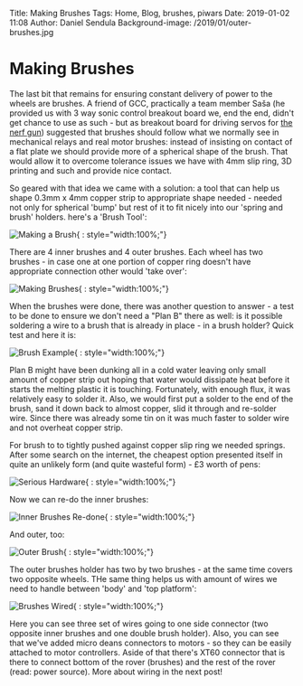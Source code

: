 Title: Making Brushes
Tags: Home, Blog, brushes, piwars
Date: 2019-01-02 11:08
Author: Daniel Sendula
Background-image: /2019/01/outer-brushes.jpg

# Making Brushes

The last bit that remains for ensuring constant delivery of power to the wheels are brushes. A friend of GCC, practically a team member Saša (he provided us with 3 way sonic control breakout board we, end the end, didn't get chance to use as such - but as breakout board for driving servos for [the nerf gun](http://piwars.abstracthorizon.org/posts/2018/04/10/light-armoured-mobile-nerf-cannon/)) suggested that brushes should follow what we normally see in mechanical relays and real motor brushes: instead of insisting on contact of a flat plate we should provide more of a spherical shape of the brush. That would allow it to overcome tolerance issues we have with 4mm slip ring, 3D printing and such and provide nice contact.

So geared with that idea we came with a solution: a tool that can help us shape 0.3mm x 4mm copper strip to appropriate shape needed - needed not only for spherical 'bump' but rest of it to fit nicely into our 'spring and brush' holders. here's a 'Brush Tool':

![Making a Brush](/2019/01/making-a-brush.jpg "Brush Tool"){ : style="width:100%;"}

<!-- TEASER_END -->

There are 4 inner brushes and 4 outer brushes. Each wheel has two brushes - in case one at one portion of copper ring doesn't have appropriate connection other would 'take over':

![Making Brushes](/2019/01/making-brushes.jpg "Making Brushes"){ : style="width:100%;"}

When the brushes were done, there was another question to answer - a test to be done to ensure we don't need a "Plan B" there as well: is it possible soldering a wire to a brush that is already in place - in a brush holder? Quick test and here it is:

![Brush Example](/2019/01/brush-example.jpg "Brush Example"){ : style="width:100%;"}

Plan B might have been dunking all in a cold water leaving only small amount of copper strip out hoping that water would dissipate heat before it starts the melting plastic it is touching. Fortunately, with enough flux, it was relatively easy to solder it. Also, we would first put a solder to the end of the brush, sand it down back to almost copper, slid it through and re-solder wire. Since there was already some tin on it was much faster to solder wire and not overheat copper strip. 

For brush to to tightly pushed against copper slip ring we needed springs. After some search on the internet, the cheapest option presented itself in quite an unlikely form (and quite wasteful form) - £3 worth of pens:

![Serious Hardware](/2019/01/serious-hardware.jpg "Serious Hardware"){ : style="width:100%;"}

Now we can re-do the inner brushes:

![Inner Brushes Re-done](/2019/01/inner-brushes-redone.jpg "Inner Brushes Re-done"){ : style="width:100%;"}

And outer, too:

![Outer Brush](/2019/01/outer-brushes.jpg "Outer Brush"){ : style="width:100%;"}

The outer brushes holder has two by two brushes - at the same time covers two opposite wheels. THe same thing helps us with amount of wires we need to handle between 'body' and 'top platform':

![Brushes Wired](/2019/01/rover-wiring-inside-2.jpg "Brushes Wired"){ : style="width:100%;"}

Here you can see three set of wires going to one side connector (two opposite inner brushes and one double brush holder). Also, you can see that we've added micro deans connectors to motors - so they can be easily attached to motor controllers. Aside of that there's XT60 connector that is there to connect bottom of the rover (brushes) and the rest of the rover (read: power source). More about wiring in the next post!
